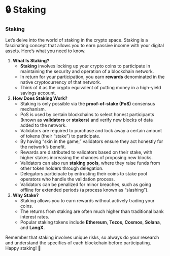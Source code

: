 # 🔒 Staking

### Staking

Let’s delve into the world of staking in the crypto space. Staking is a fascinating concept that allows you to earn passive income with your digital assets. Here’s what you need to know.

1. **What Is Staking?**
   * **Staking** involves locking up your crypto coins to participate in maintaining the security and operation of a blockchain network.
   * In return for your participation, you earn **rewards** denominated in the native cryptocurrency of that network.
   * Think of it as the crypto equivalent of putting money in a high-yield savings account.
2. **How Does Staking Work?**
   * Staking is only possible via the **proof-of-stake (PoS)** consensus mechanism.
   * PoS is used by certain blockchains to select honest participants (known as **validators** or **stakers**) and verify new blocks of data added to the network.
   * Validators are required to purchase and lock away a certain amount of tokens (their “stake”) to participate.
   * By having “skin in the game,” validators ensure they act honestly for the network’s benefit.
   * Rewards are distributed to validators based on their stake, with higher stakes increasing the chances of proposing new blocks.
   * Validators can also run **staking pools**, where they raise funds from other token holders through delegation.
   * Delegators participate by entrusting their coins to stake pool operators who handle the validation process.
   * Validators can be penalized for minor breaches, such as going offline for extended periods (a process known as “slashing”).
3. **Why Stake?**
   * Staking allows you to earn rewards without actively trading your coins.
   * The returns from staking are often much higher than traditional bank interest rates.
   * Popular staking tokens include **Ethereum**, **Tezos**, **Cosmos**, **Solana**, and **LangX**.

Remember that staking involves unique risks, so always do your research and understand the specifics of each blockchain before participating. Happy staking! 🚀
